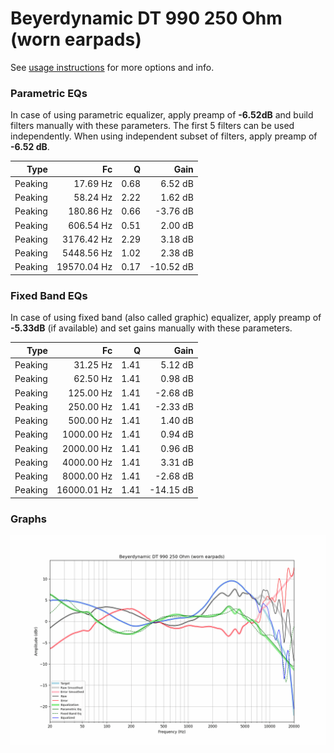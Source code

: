 # Beyerdynamic DT 990 250 Ohm (worn earpads)
See [usage instructions](https://github.com/jaakkopasanen/AutoEq#usage) for more options and info.

### Parametric EQs
In case of using parametric equalizer, apply preamp of **-6.52dB** and build filters manually
with these parameters. The first 5 filters can be used independently.
When using independent subset of filters, apply preamp of **-6.52 dB**.

| Type    | Fc          |    Q | Gain      |
|--------:|------------:|-----:|----------:|
| Peaking | 17.69 Hz    | 0.68 | 6.52 dB   |
| Peaking | 58.24 Hz    | 2.22 | 1.62 dB   |
| Peaking | 180.86 Hz   | 0.66 | -3.76 dB  |
| Peaking | 606.54 Hz   | 0.51 | 2.00 dB   |
| Peaking | 3176.42 Hz  | 2.29 | 3.18 dB   |
| Peaking | 5448.56 Hz  | 1.02 | 2.38 dB   |
| Peaking | 19570.04 Hz | 0.17 | -10.52 dB |

### Fixed Band EQs
In case of using fixed band (also called graphic) equalizer, apply preamp of **-5.33dB**
(if available) and set gains manually with these parameters.

| Type    | Fc          |    Q | Gain      |
|--------:|------------:|-----:|----------:|
| Peaking | 31.25 Hz    | 1.41 | 5.12 dB   |
| Peaking | 62.50 Hz    | 1.41 | 0.98 dB   |
| Peaking | 125.00 Hz   | 1.41 | -2.68 dB  |
| Peaking | 250.00 Hz   | 1.41 | -2.33 dB  |
| Peaking | 500.00 Hz   | 1.41 | 1.40 dB   |
| Peaking | 1000.00 Hz  | 1.41 | 0.94 dB   |
| Peaking | 2000.00 Hz  | 1.41 | 0.96 dB   |
| Peaking | 4000.00 Hz  | 1.41 | 3.31 dB   |
| Peaking | 8000.00 Hz  | 1.41 | -2.68 dB  |
| Peaking | 16000.01 Hz | 1.41 | -14.15 dB |

### Graphs
![](./Beyerdynamic%20DT%20990%20250%20Ohm%20(worn%20earpads).png)